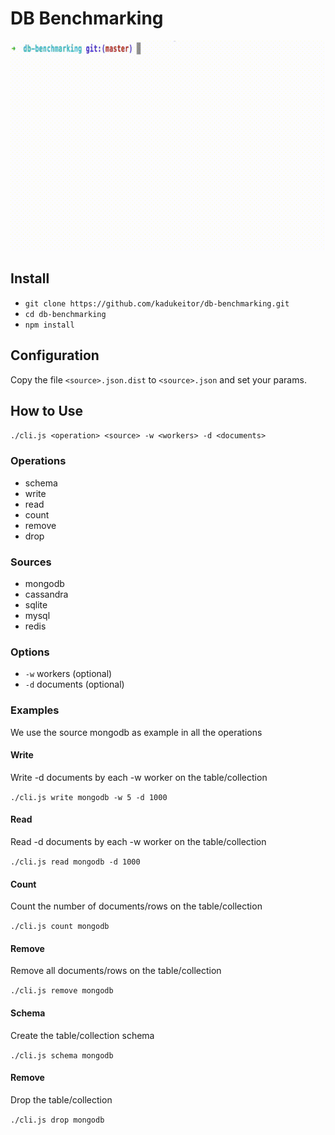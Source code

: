 # DB Benchmarking

![Write](./.github/write.gif?raw=true "Write")

## Install

- `git clone https://github.com/kadukeitor/db-benchmarking.git`
- `cd db-benchmarking`
- `npm install`

## Configuration

Copy the file `<source>.json.dist` to `<source>.json` and set your params.

## How to Use

`
./cli.js <operation> <source> -w <workers> -d <documents>
`

### Operations

- schema
- write
- read
- count
- remove
- drop

### Sources

- mongodb
- cassandra
- sqlite
- mysql
- redis

### Options

- `-w` workers (optional)
- `-d` documents (optional)

### Examples

We use the source mongodb as example in all the operations

#### Write

Write -d documents by each -w worker on the table/collection

`
./cli.js write mongodb -w 5 -d 1000
`

#### Read

Read -d documents by each -w worker on the table/collection

`
./cli.js read mongodb -d 1000
`

#### Count

Count the number of documents/rows on the table/collection

`
./cli.js count mongodb
`

#### Remove

Remove all documents/rows on the table/collection

`
./cli.js remove mongodb
`

#### Schema

Create the table/collection schema

`
./cli.js schema mongodb
`

#### Remove

Drop the table/collection

`
./cli.js drop mongodb
`
